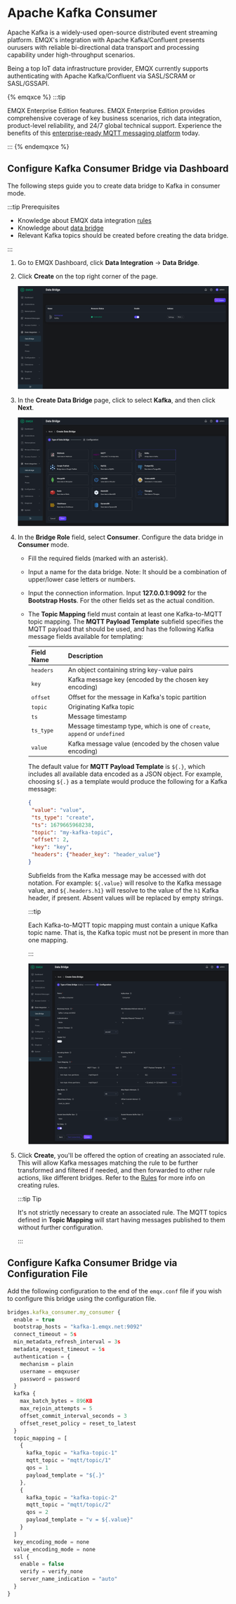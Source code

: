 # Apache Kafka Consumer

Apache Kafka is a widely-used open-source distributed event streaming platform. EMQX's integration with Apache Kafka/Confluent presents ourusers with reliable bi-directional data transport and processing capability under high-throughput scenarios.

Being a top IoT data infrastructure provider, EMQX currently supports authenticating with Apache Kafka/Confluent via SASL/SCRAM or SASL/GSSAPI.

{% emqxce %}
:::tip

EMQX Enterprise Edition features. EMQX Enterprise Edition provides comprehensive coverage of key business scenarios, rich data integration, product-level reliability, and 24/7 global technical support. Experience the benefits of this [enterprise-ready MQTT messaging platform](https://www.emqx.com/en/try?product=enterprise) today.

:::
{% endemqxce %}

## Configure Kafka Consumer Bridge via Dashboard

The following steps guide you to create data bridge to Kafka in consumer mode.

:::tip Prerequisites

- Knowledge about EMQX data integration [rules](./rules.md)
- Knowledge about [data bridge](./data-bridges.md)
- Relevant Kafka topics should be created before creating the data bridge.

:::

1. Go to EMQX Dashboard, click **Data Integration** -> **Data Bridge**.

2. Click **Create** on the top right corner of the page.

   ![Creating a Kafka Consumer Bridge](./assets/kafka_consumer/setup1.png)

3. In the **Create Data Bridge** page, click to select **Kafka**, and then click **Next**.

   ![Creating a Kafka Consumer Bridge](./assets/kafka_consumer/setup2.png)

4. In the **Bridge Role** field, select **Consumer**.  Configure the data bridge in **Consumer** mode.

   - Fill the required fields (marked with an asterisk).  

   - Input a name for the data bridge. Note: It should be a combination of upper/lower case letters or numbers.

   - Input the connection information. Input **127.0.0.1:9092** for the **Bootstrap Hosts**. For the other fields set as the actual condition.

   - The **Topic Mapping** field must contain at least one Kafka-to-MQTT topic mapping. The **MQTT Payload Template** subfield specifies the MQTT payload that should be used, and has the following Kafka message fields available for templating:

     | Field Name | Description                                                  |
     | ---------- | ------------------------------------------------------------ |
     | `headers`  | An object containing string key-value pairs                  |
     | `key`      | Kafka message key (encoded by the chosen key encoding)       |
     | `offset`   | Offset for the message in Kafka's topic partition            |
     | `topic`    | Originating Kafka topic                                      |
     | `ts`       | Message timestamp                                            |
     | `ts_type`  | Message timestamp type, which is one of `create`, `append` or `undefined` |
     | `value`    | Kafka message value (encoded by the chosen value encoding)   |

     The default value for **MQTT Payload Template** is `${.}`, which includes all available data encoded as a JSON object.  For example, choosing `${.}` as a template would produce the following for a Kafka message:
     ```json
     {
      "value": "value",
      "ts_type": "create",
      "ts": 1679665968238,
      "topic": "my-kafka-topic",
      "offset": 2,
      "key": "key",
      "headers": {"header_key": "header_value"}
     }
     ```
     
     Subfields from the Kafka message may be accessed with dot notation. For example: `${.value}` will resolve to the Kafka message value, and `${.headers.h1}` will resolve to the value of the `h1` Kafka header, if present.  Absent values will be replaced by empty strings.
     
     :::tip
     
     Each Kafka-to-MQTT topic mapping must contain a unique Kafka topic name.  That is, the Kafka topic must not be present in more than one mapping.
     
     :::
     
     ![Creating a Kafka Consumer Bridge](./assets/kafka_consumer/setup3.png)
     

5. Click **Create**, you'll be offered the option of creating an associated rule. This will allow Kafka messages matching the rule to be further transformed and filtered if needed, and then forwarded to other rule actions, like different bridges.  Refer to the [Rules](./rules.md) for more info on creating rules.

   :::tip Tip

   It's not strictly necessary to create an associated rule. The MQTT topics defined in **Topic Mapping** will start having messages published to them without further configuration.

   :::

## Configure Kafka Consumer Bridge via Configuration File

Add the following configuration to the end of the `emqx.conf` file if you wish to configure this bridge using the configuration file.

```js
bridges.kafka_consumer.my_consumer {
  enable = true
  bootstrap_hosts = "kafka-1.emqx.net:9092"
  connect_timeout = 5s
  min_metadata_refresh_interval = 3s
  metadata_request_timeout = 5s
  authentication = {
    mechanism = plain
    username = emqxuser
    password = password
  }
  kafka {
    max_batch_bytes = 896KB
    max_rejoin_attempts = 5
    offset_commit_interval_seconds = 3
    offset_reset_policy = reset_to_latest
  }
  topic_mapping = [
    {
      kafka_topic = "kafka-topic-1"
      mqtt_topic = "mqtt/topic/1"
      qos = 1
      payload_template = "${.}"
    },
    {
      kafka_topic = "kafka-topic-2"
      mqtt_topic = "mqtt/topic/2"
      qos = 2
      payload_template = "v = ${.value}"
    }
  ]
  key_encoding_mode = none
  value_encoding_mode = none
  ssl {
    enable = false
    verify = verify_none
    server_name_indication = "auto"
  }
}
```
